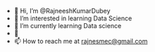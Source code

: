 - 👋 Hi, I’m @RajneeshKumarDubey
- 👀 I’m interested in learning Data Science
- 🌱 I’m currently learning Data science 
- 💞
- 📫 How to reach me at rajnesmec@gmail.com

<!---
RajneeshKumarDubey/RajneeshKumarDubey is a ✨ special ✨ repository because its `README.md` (this file) appears on your GitHub profile.
You can click the Preview link to take a look at your changes.
--->
